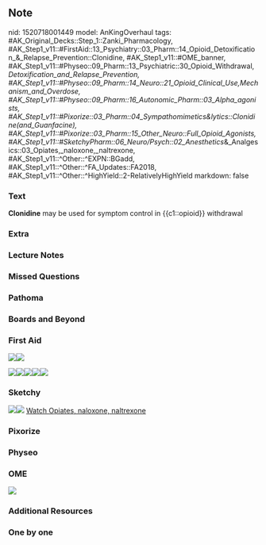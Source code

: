 ## Note
nid: 1520718001449
model: AnKingOverhaul
tags: #AK_Original_Decks::Step_1::Zanki_Pharmacology, #AK_Step1_v11::#FirstAid::13_Psychiatry::03_Pharm::14_Opioid_Detoxification_&_Relapse_Prevention::Clonidine, #AK_Step1_v11::#OME_banner, #AK_Step1_v11::#Physeo::09_Pharm::13_Psychiatric::30_Opioid_Withdrawal,_Detoxification_and_Relapse_Prevention, #AK_Step1_v11::#Physeo::09_Pharm::14_Neuro::21_Opioid_Clinical_Use,_Mechanism_and_Overdose, #AK_Step1_v11::#Physeo::09_Pharm::16_Autonomic_Pharm::03_Alpha_agonists, #AK_Step1_v11::#Pixorize::03_Pharm::04_Sympathomimetics&lytics::Clonidine_(and_Guanfacine), #AK_Step1_v11::#Pixorize::03_Pharm::15_Other_Neuro::Full_Opioid_Agonists, #AK_Step1_v11::#SketchyPharm::06_Neuro/Psych::02_Anesthetics_&_Analgesics::03_Opiates,_naloxone,_naltrexone, #AK_Step1_v11::^Other::^EXPN::BGadd, #AK_Step1_v11::^Other::^FA_Updates::FA2018, #AK_Step1_v11::^Other::^HighYield::2-RelativelyHighYield
markdown: false

### Text
<b>Clonidine</b> may be used for symptom control in {{c1::opioid}}
withdrawal

### Extra


### Lecture Notes


### Missed Questions


### Pathoma


### Boards and Beyond


### First Aid
<img src="paste-656236643090435.jpg"><img src=
"paste-157565170221059.jpg">
<div><img src="paste-91285234909187.jpg"><img src=
"paste-129265630707715.jpg"><img src=
"paste-662640439328771.jpg"><img src=
"paste-668936861384707.jpg"><img src=
"paste-48868137893891.jpg"></div>

### Sketchy
<img src=
"paste-fbfedbb98a4e1813fed76081b58fc93ca103920a.png"><img src=
"paste-6b40bd23e5b63d7a97e907a89fe5ca30399014bb.png"> <a href=
"https://dashboard.sketchy.com/study/medical/courses/medical-pharmacology/units/medical-pharmacology-neuro-psych/videos/medical-pharmacology-neuropsych-anesthetics-and-analgesics-opiates-naloxone-naltrexone?utm_source=anki&utm_medium=partnership&utm_campaign=february_update&utm_content=medical">
Watch Opiates, naloxone, naltrexone</a>

### Pixorize


### Physeo


### OME
<div class="ome-widget">
  <a href="https://onlinemeded.org?ref=anki"><img src=
  "_OME_AnkiFlashcards_General_4.png"></a>
</div>

### Additional Resources


### One by one

